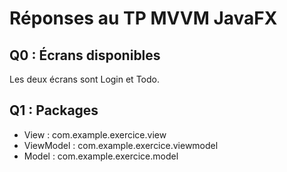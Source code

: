 # Réponses au TP MVVM JavaFX

## Q0 : Écrans disponibles
Les deux écrans sont Login et Todo.

## Q1 : Packages
- View : com.example.exercice.view
- ViewModel : com.example.exercice.viewmodel
- Model : com.example.exercice.model
